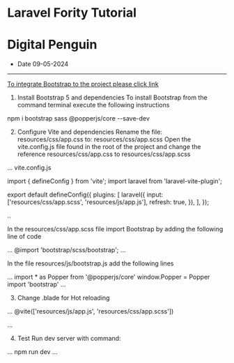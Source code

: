 # Laravel Fority Tutorial
# Digital Penguin
- Date 09-05-2024

---



[To integrate Bootstrap to the project please click link](https://stackoverflow.com/questions/74422287/how-to-install-bootstrap-5-on-laravel-9-with-vite)

1. Install Bootstrap 5 and dependencies To install Bootstrap from the command terminal execute the following instructions

npm i bootstrap sass @popperjs/core --save-dev

2. Configure Vite and dependencies Rename the file: resources/css/app.css to: resources/css/app.scss Open the vite.config.js file found in the root of the project and change the reference resources/css/app.css to resources/css/app.scss


...
 vite.config.js 

import { defineConfig } from 'vite';
import laravel from 'laravel-vite-plugin';

export default defineConfig({
    plugins: [
        laravel({
            input: ['resources/css/app.scss', 'resources/js/app.js'],
            refresh: true,
        }),
    ],
});

..

In the resources/css/app.scss file import Bootstrap by adding the following line of code

...
 @import 'bootstrap/scss/bootstrap';
...

In the file resources/js/bootstrap.js add the following lines

...
import * as Popper from '@popperjs/core'
window.Popper = Popper
import 'bootstrap'
...

3. Change .blade for Hot reloading

...
   @vite(['resources/js/app.js', 'resources/css/app.scss'])
</head>
<body>
...

4. Test Run dev server with command:

...
npm run dev
...



